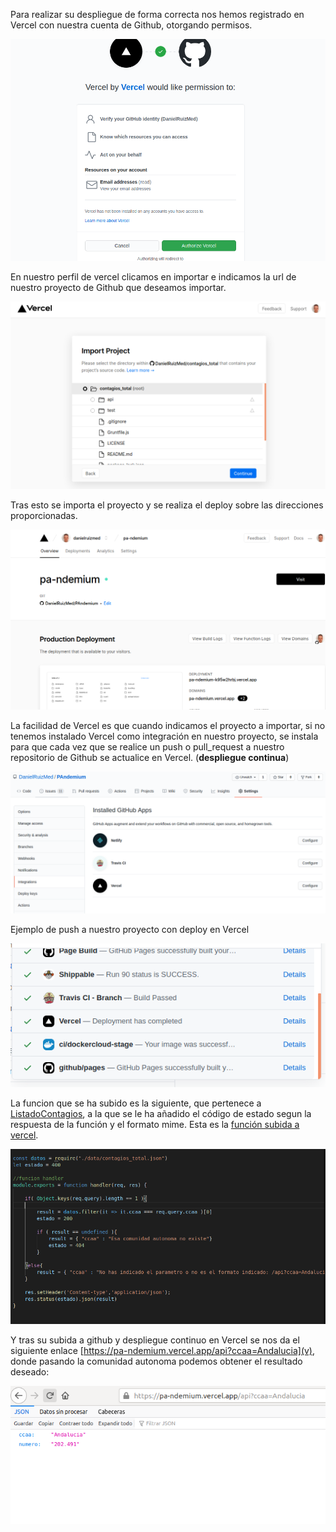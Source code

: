 
 
Para realizar su despliegue de forma correcta nos hemos registrado en Vercel con nuestra cuenta de Github, otorgando permisos.
 
![registro y permisos](img/hito5/1_1.png)
 
En nuestro perfil de vercel clicamos en importar e indicamos la url de nuestro proyecto de Github que deseamos importar.
 
![importar proyecto](img/hito5/1_2.png)
 
Tras esto se importa el proyecto y se realiza el deploy sobre las direcciones proporcionadas.
 
![importar proyecto](img/hito5/1_3.png)
 
La facilidad de Vercel es que cuando indicamos el proyecto a importar, si no tenemos instalado Vercel como integración en nuestro proyecto, se instala para que cada vez que se realice un push o pull_request a nuestro repositorio de Github se actualice en Vercel. (**despliegue continua**)
 
![integración proyecto](img/hito5/1_4.png)
 
Ejemplo de push a nuestro proyecto con deploy en Vercel
 
![deploy vercel](img/hito5/1_5.png)
 
La funcion que se ha subido es la siguiente, que pertenece a [ListadoContagios](../src/class/ListadoContagios.js), a la que se le ha añadido el código de estado segun la respuesta de la función y el formato mime. Esta es la [función subida a vercel](../api/index.js).

![funcion](img/hito5/1_7.png)
 
Y tras su subida a github y despliegue continuo en Vercel se nos da el siguiente enlace [https://pa-ndemium.vercel.app/api?ccaa=Andalucia](v), donde pasando la comunidad autonoma podemos obtener el resultado deseado:
 
![web con ccaa](img/hito5/1_6.png)